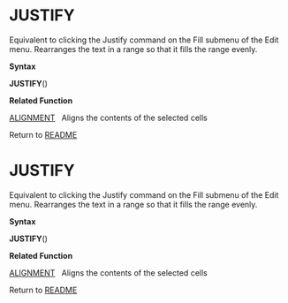 # JUSTIFY

Equivalent to clicking the Justify command on the Fill submenu of the
Edit menu. Rearranges the text in a range so that it fills the range
evenly.

**Syntax**

**JUSTIFY**()

**Related Function**

[ALIGNMENT](ALIGNMENT.md)&nbsp;&nbsp;&nbsp;Aligns the contents of the selected cells



Return to [README](README.md#J)

# JUSTIFY

Equivalent to clicking the Justify command on the Fill submenu of the
Edit menu. Rearranges the text in a range so that it fills the range
evenly.

**Syntax**

**JUSTIFY**()

**Related Function**

[ALIGNMENT](ALIGNMENT.md)&nbsp;&nbsp;&nbsp;Aligns the contents of the selected cells



Return to [README](README.md#J)

